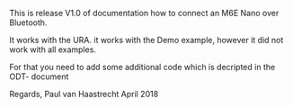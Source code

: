 This is release V1.0 of documentation how to connect an M6E Nano over Bluetooth.

It works with the URA. it works with the Demo example, however it did not work with all examples.

For that you need to add some additional code which is decripted in the ODT- document


Regards,
Paul van Haastrecht
April 2018

